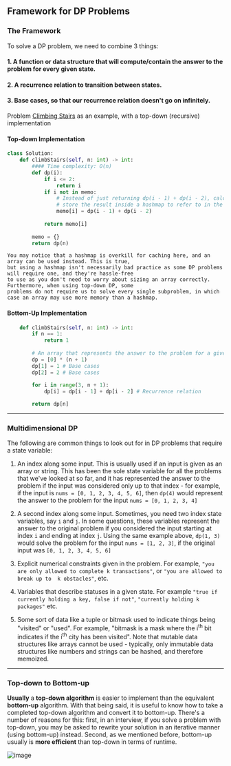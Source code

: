 ## Framework for DP Problems

### The Framework

To solve a DP problem, we need to combine 3 things:

#### 1. A function or data structure that will compute/contain the answer to the problem for every given state.
#### 2. A recurrence relation to transition between states.
#### 3. Base cases, so that our recurrence relation doesn't go on infinitely.

Problem [Climbing Stairs](https://leetcode.com/problems/climbing-stairs/) as an example, with a top-down (recursive) implementation

#### Top-down Implementation

```Python
class Solution:
    def climbStairs(self, n: int) -> int:
        #### Time complexity: O(n)
        def dp(i):
            if i <= 2: 
                return i
            if i not in memo:
                # Instead of just returning dp(i - 1) + dp(i - 2), calculate it once and then
                # store the result inside a hashmap to refer to in the future.
                memo[i] = dp(i - 1) + dp(i - 2)
            
            return memo[i]
        
        memo = {}
        return dp(n)
```

```
You may notice that a hashmap is overkill for caching here, and an array can be used instead. This is true, 
but using a hashmap isn't necessarily bad practice as some DP problems will require one, and they're hassle-free 
to use as you don't need to worry about sizing an array correctly. Furthermore, when using top-down DP, some 
problems do not require us to solve every single subproblem, in which case an array may use more memory than a hashmap.
```

#### Bottom-Up Implementation

```Python
    def climbStairs(self, n: int) -> int:
        if n == 1:
            return 1
            
        # An array that represents the answer to the problem for a given state
        dp = [0] * (n + 1)
        dp[1] = 1 # Base cases
        dp[2] = 2 # Base cases
        
        for i in range(3, n + 1):
            dp[i] = dp[i - 1] + dp[i - 2] # Recurrence relation

        return dp[n]
```

---

### Multidimensional DP

The following are common things to look out for in DP problems that require a state variable:

1. An index along some input. This is usually used if an input is given as an array or string. This has been the sole state variable for all the problems that we've looked at so far, and it has represented the answer to the problem if the input was considered only up to that index - for example, if the input is 
```nums = [0, 1, 2, 3, 4, 5, 6]```, then ```dp(4)``` would represent the answer to the problem for the input ```nums = [0, 1, 2, 3, 4]```

2. A second index along some input. Sometimes, you need two index state variables, say ```i``` and ```j```. In some questions, these variables represent the answer to the original problem if you considered the input starting at index ```i``` and ending at index ```j```. Using the same example above, ```dp(1, 3)``` would solve the problem for the input ```nums = [1, 2, 3]```, if the original input was ```[0, 1, 2, 3, 4, 5, 6]```

3. Explicit numerical constraints given in the problem. For example, ```"you are only allowed to complete k transactions"```, or ```"you are allowed to break up to 
k obstacles"```, etc.

4. Variables that describe statuses in a given state. For example ```"true if currently holding a key, false if not"```, ```"currently holding k packages"``` etc.

5. Some sort of data like a tuple or bitmask used to indicate things being "visited" or "used". For example, "bitmask is a mask where the i<sup>th</sup> bit indicates if the i<sup>th</sup> city has been visited". Note that mutable data structures like arrays cannot be used - typically, only immutable data structures like numbers and strings can be hashed, and therefore memoized.

---

### Top-down to Bottom-up

__Usually__ a __top-down algorithm__ is easier to implement than the equivalent __bottom-up__ algorithm. With that being said, it is useful to know how to take a completed top-down algorithm and convert it to bottom-up. There's a number of reasons for this: first, in an interview, if you solve a problem with top-down, you may be asked to rewrite your solution in an iterative manner (using bottom-up) instead. Second, as we mentioned before, bottom-up usually is __more efficient__ than top-down in terms of runtime.

![image](https://user-images.githubusercontent.com/35042430/218861062-78dd5765-e3cb-4c36-9ebb-a40d334a5a12.png)
